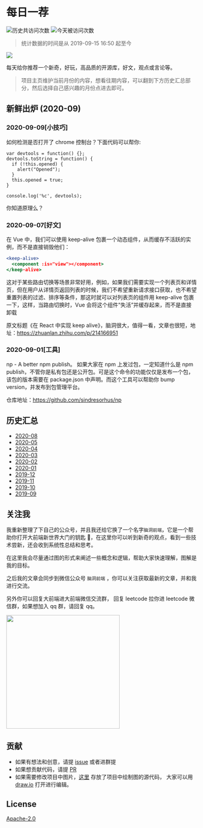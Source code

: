 # 每日一荐

![历史共访问次数](https://visitor-count-badge.herokuapp.com/total.svg?repo_id=azl397985856.daily-featured)
![今天被访问次数](https://visitor-count-badge.herokuapp.com/today.svg?repo_id=azl397985856.daily-featured)

> 统计数据的时间是从 2019-09-15 16:50 起至今

![](https://tva1.sinaimg.cn/large/006y8mN6ly1g8d0sktqrwj30hs07maae.jpg)

每天给你推荐一个新奇，好玩，高品质的开源库，好文，观点或言论等。

> 项目主页维护当前月份的内容，想看往期内容，可以翻到下方历史汇总部分，然后选择自己感兴趣的月份点进去即可。

## 新鲜出炉 (2020-09)

### 2020-09-09[小技巧]

如何检测是否打开了 chrome 控制台？下面代码可以帮你:

```
var devtools = function() {};
devtools.toString = function() {
  if (!this.opened) {
    alert("Opened");
  }
  this.opened = true;
}

console.log('%c', devtools);
```

你知道原理么？

### 2020-09-07[好文]

在 Vue 中，我们可以使用 keep-alive 包裹一个动态组件，从而缓存不活跃的实例，而不是直接销毁他们：

```jsx
<keep-alive>
  <component :is="view"></component>
</keep-alive>
```

这对于某些路由切换等场景非常好用，例如，如果我们需要实现一个列表页和详情页，但在用户从详情页返回列表的时候，我们不希望重新请求接口获取，也不希望重置列表的过滤、排序等条件，那这时就可以对列表页的组件用 keep-alive 包裹一下，这样，当路由切换时，Vue 会将这个组件“失活”并缓存起来，而不是直接卸载

原文标题《在 React 中实现 keep alive》，脑洞很大，值得一看，文章也很短，地址：https://zhuanlan.zhihu.com/p/214166951

### 2020-09-01[工具]

np - A better npm publish。 如果大家在 npm 上发过包，一定知道什么是 npm publish，不管你是私有包还是公开包。可是这个命令的功能仅仅是发布一个包，该包的版本需要在 package.json 中声明。而这个工具可以帮助你 bump version，并发布到包管理平台。

仓库地址：https://github.com/sindresorhus/np

## 历史汇总

- [2020-08](./backup/2020-08/)
- [2020-05](./backup/2020-05/)
- [2020-04](./backup/2020-04/)
- [2020-03](./backup/2020-03/)
- [2020-02](./backup/2020-02/)
- [2020-01](./backup/2020-01/)
- [2019-12](./backup/2019-12/)
- [2019-11](./backup/2019-11/)
- [2019-10](./backup/2019-10/)
- [2019-09](./backup/2019-09/)

## 关注我

我重新整理了下自己的公众号，并且我还给它换了一个名字`脑洞前端`，它是一个帮助你打开大前端新世界大门的钥匙 🔑，在这里你可以听到新奇的观点，看到一些技术尝新，还会收到系统性总结和思考。

在这里我会尽量通过图的形式来阐述一些概念和逻辑，帮助大家快速理解，图解是我的目标。

之后我的文章会同步到微信公众号 `脑洞前端` ，你可以关注获取最新的文章，并和我进行交流。

另外你可以回复大前端进大前端微信交流群， 回复 leetcode 拉你进 leetcode 微信群，如果想加入 qq 群，请回复 qq。

<img width="300" src="https://tva1.sinaimg.cn/large/006y8mN6ly1g7he9xdtmyj30by0byaac.jpg">

## 贡献

- 如果有想法和创意，请提 [issue](https://github.com/azl397985856/daily-featured/issues) 或者进群提
- 如果想贡献代码，请提 [PR](https://github.com/azl397985856/daily-featured/pulls)
- 如果需要修改项目中图片，[这里](./assets/) 存放了项目中绘制图的源代码， 大家可以用 [draw.io](https://www.draw.io/) 打开进行编辑。

## License

[Apache-2.0](./LICENSE)
